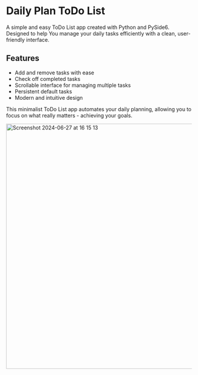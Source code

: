 # Daily Plan ToDo List

A simple and easy ToDo List app created with Python and PySide6. Designed to help You manage your daily tasks efficiently with a clean, user-friendly interface.


## Features

- Add and remove tasks with ease
- Check off completed tasks
- Scrollable interface for managing multiple tasks
- Persistent default tasks
- Modern and intuitive design


This minimalist ToDo List app automates your daily planning, allowing you to focus on what really matters - achieving your goals.



<img width="664" alt="Screenshot 2024-06-27 at 16 15 13" src="https://github.com/YanaTsybata/ToDoList/assets/66257409/f0fc0c92-e3fd-43e3-9f78-8ac56032b730">
